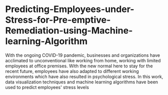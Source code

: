 # Predicting-Employees-under-Stress-for-Pre-emptive-Remediation-using-Machine-learning-Algorithm

With the ongoing COVID-19 pandemic, businesses and organizations have acclimated to unconventional like
working from home, working with limited employees at office premises. With the new normal here to stay
for the recent future, employees have also adapted to different working environments which have also
resulted in psychological stress. In this work, data visualization techniques and machine learning algorithms
have been used to predict employees' stress levels
